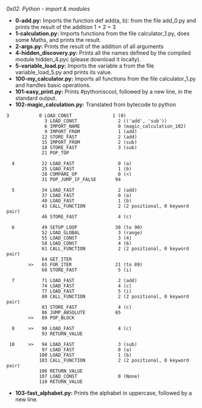 *0x02. Python - import & modules*
* **0-add.py:** Imports the function def add(a, b): from the file add_0.py and prints the result of the addition 1 + 2 = 3
* **1-calculation.py:** Imports functions from the file calculator_1.py, does some Maths, and prints the result.
* **2-args.py:** Prints the result of the addition of all arguments
* **4-hidden_discovery.py:** Prints all the names defined by the compiled module hidden_4.pyc (please download it locally).
* **5-variable_load.py:** Imports the variable a from the file variable_load_5.py and prints its value.
* **100-my_calculator.py:** Imports all functions from the file calculator_1.py and handles basic operations.
* **101-easy_print.py:** Prints #pythoniscool, followed by a new line, in the standard output.
* **102-magic_calculation.py:** Translated from bytecode to python
~~~
3           0 LOAD_CONST               1 (0)
              3 LOAD_CONST               2 (('add', 'sub'))
              6 IMPORT_NAME              0 (magic_calculation_102)
              9 IMPORT_FROM              1 (add)
             12 STORE_FAST               2 (add)
             15 IMPORT_FROM              2 (sub)
             18 STORE_FAST               3 (sub)
             21 POP_TOP

  4          22 LOAD_FAST                0 (a)
             25 LOAD_FAST                1 (b)
             28 COMPARE_OP               0 (<)
             31 POP_JUMP_IF_FALSE       94

  5          34 LOAD_FAST                2 (add)
             37 LOAD_FAST                0 (a)
             40 LOAD_FAST                1 (b)
             43 CALL_FUNCTION            2 (2 positional, 0 keyword pair)
             46 STORE_FAST               4 (c)

  6          49 SETUP_LOOP              38 (to 90)
             52 LOAD_GLOBAL              3 (range)
             55 LOAD_CONST               3 (4)
             58 LOAD_CONST               4 (6)
             61 CALL_FUNCTION            2 (2 positional, 0 keyword pair)
             64 GET_ITER
        >>   65 FOR_ITER                21 (to 89)
             68 STORE_FAST               5 (i)

  7          71 LOAD_FAST                2 (add)
             74 LOAD_FAST                4 (c)
             77 LOAD_FAST                5 (i)
             80 CALL_FUNCTION            2 (2 positional, 0 keyword pair)
             83 STORE_FAST               4 (c)
             86 JUMP_ABSOLUTE           65
        >>   89 POP_BLOCK

  8     >>   90 LOAD_FAST                4 (c)
             93 RETURN_VALUE

 10     >>   94 LOAD_FAST                3 (sub)
             97 LOAD_FAST                0 (a)
            100 LOAD_FAST                1 (b)
            103 CALL_FUNCTION            2 (2 positional, 0 keyword pair)
            106 RETURN_VALUE
            107 LOAD_CONST               0 (None)
            110 RETURN_VALUE
~~~
* **103-fast_alphabet.py:** Prints the alphabet in uppercase, followed by a new line.
